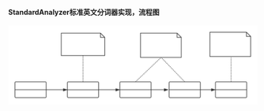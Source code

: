 #### StandardAnalyzer标准英文分词器实现，流程图
![object](https://github.com/firechiang/elk-test/blob/master/lucene/image/standard_analyzer_uml.svg)